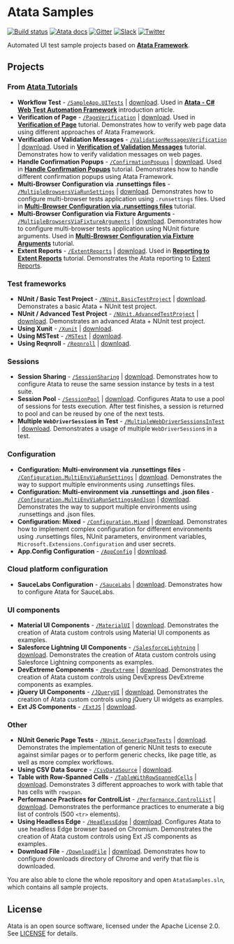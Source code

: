 # Atata Samples

[![Build status](https://dev.azure.com/atata-framework/atata-samples/_apis/build/status/atata-samples-ci?branchName=main)](https://dev.azure.com/atata-framework/atata-samples/_build/latest?definitionId=30&branchName=main)
[![Atata docs](https://img.shields.io/badge/docs-Atata_Framework-orange.svg)](https://atata.io)
[![Gitter](https://badges.gitter.im/atata-framework/atata.svg)](https://gitter.im/atata-framework/atata)
[![Slack](https://img.shields.io/badge/join-Slack-green.svg?colorB=4EB898)](https://join.slack.com/t/atata-framework/shared_invite/zt-5j3lyln7-WD1ZtMDzXBhPm0yXLDBzbA)
[![Twitter](https://img.shields.io/badge/follow-@AtataFramework-blue.svg)](https://twitter.com/AtataFramework)

Automated UI test sample projects based on **[Atata Framework](https://atata.io)**.

## Projects

### From [Atata Tutorials](https://atata.io/tutorials/)

- **Workflow Test** - [`/SampleApp.UITests`](../../tree/main/SampleApp.UITests)
  | [download](../../raw/main/_archives/SampleApp.UITests.zip).
  Used in **[Atata - C# Web Test Automation Framework](https://www.codeproject.com/Articles/1158365/Atata-New-Test-Automation-Framework)** introduction article.
- **Verification of Page** - [`/PageVerification`](../../tree/main/PageVerification)
  | [download](../../raw/main/_archives/PageVerification.zip).
  Used in **[Verification of Page](https://atata.io/tutorials/verification-of-page/)** tutorial.
  Demonstrates how to verify web page data using different approaches of Atata Framework.
- **Verification of Validation Messages** - [`/ValidationMessagesVerification`](../../tree/main/ValidationMessagesVerification)
  | [download](../../raw/main/_archives/ValidationMessagesVerification.zip).
  Used in **[Verification of Validation Messages](https://atata.io/tutorials/verification-of-validation-messages/)** tutorial.
  Demonstrates how to verify validation messages on web pages.
- **Handle Confirmation Popups** - [`/ConfirmationPopups`](../../tree/main/ConfirmationPopups)
  | [download](../../raw/main/_archives/ConfirmationPopups.zip).
  Used in **[Handle Confirmation Popups](https://atata.io/tutorials/handle-confirmation-popups/)** tutorial.
  Demonstrates how to handle different confirmation popups using Atata Framework.
- **Multi-Browser Configuration via .runsettings files** - [`/MultipleBrowsersViaRunSettings`](../../tree/main/MultipleBrowsersViaRunSettings)
  | [download](../../raw/main/_archives/MultipleBrowsersViaRunSettings.zip).
  Demonstrates how to configure multi-browser tests application using `.runsettings` files.
  Used in **[Multi-Browser Configuration via .runsettings files](https://atata.io/tutorials/multi-browser-configuration-via-runsettings-files/)** tutorial.
- **Multi-Browser Configuration via Fixture Arguments** - [`/MultipleBrowsersViaFixtureArguments`](../../tree/main/MultipleBrowsersViaFixtureArguments)
  | [download](../../raw/main/_archives/MultipleBrowsersViaFixtureArguments.zip).
  Demonstrates how to configure multi-browser tests application using NUnit fixture arguments.
  Used in **[Multi-Browser Configuration via Fixture Arguments](https://atata.io/tutorials/multi-browser-configuration-via-fixture-arguments/)** tutorial.
- **Extent Reports** - [`/ExtentReports`](../../tree/main/ExtentReports)
  | [download](../../raw/main/_archives/ExtentReports.zip).
  Used in **[Reporting to Extent Reports](https://atata.io/tutorials/reporting-to-extentreports/)** tutorial.
  Demonstrates the Atata reporting to [Extent Reports](https://extentreports.com/).

### Test frameworks

- **NUnit / Basic Test Project** - [`/NUnit.BasicTestProject`](../../tree/main/NUnit.BasicTestProject)
  | [download](../../raw/main/_archives/NUnit.BasicTestProject.zip).
  Demonstrates a basic Atata + NUnit test project.
- **NUnit / Advanced Test Project** - [`/NUnit.AdvancedTestProject`](../../tree/main/NUnit.AdvancedTestProject)
  | [download](../../raw/main/_archives/NUnit.AdvancedTestProject.zip).
  Demonstrates an advanced Atata + NUnit test project.
- **Using Xunit** - [`/Xunit`](../../tree/main/Xunit)
  | [download](../../raw/main/_archives/Xunit.zip).
- **Using MSTest** - [`/MSTest`](../../tree/main/MSTest)
  | [download](../../raw/main/_archives/MSTest.zip).
- **Using Reqnroll** - [`/Reqnroll`](../../tree/main/Reqnroll)
  | [download](../../raw/main/_archives/Reqnroll.zip).

### Sessions

- **Session Sharing** - [`/SessionSharing`](../../tree/main/SessionSharing)
  | [download](../../raw/main/_archives/SessionSharing.zip).
  Demonstrates how to configure Atata to reuse the same session instance by tests in a test suite.
- **Session Pool** - [`/SessionPool`](../../tree/main/SessionPool)
  | [download](../../raw/main/_archives/SessionPool.zip).
  Configures Atata to use a pool of sessions for tests execution.
  After test finishes, a session is returned to pool and can be reused by one of the next tests.
- **Multiple `WebDriverSession`s in Test** - [`/MultipleWebDriverSessionsInTest`](../../tree/main/MultipleWebDriverSessionsInTest)
  | [download](../../raw/main/_archives/MultipleWebDriverSessionsInTest.zip).
  Demonstrates a usage of multiple `WebDriverSession`s in a test.

### Configuration

- **Configuration: Multi-environment via .runsettings files** - [`/Configuration.MultiEnvViaRunSettings`](../../tree/main/Configuration.MultiEnvViaRunSettings)
  | [download](../../raw/main/_archives/Configuration.MultiEnvViaRunSettings.zip).
  Demonstrates the way to support multiple environments using .runsettings files.
- **Configuration: Multi-environment via .runsettings and .json files** - [`/Configuration.MultiEnvViaRunSettingsAndJson`](../../tree/main/Configuration.MultiEnvViaRunSettingsAndJson)
  | [download](../../raw/main/_archives/Configuration.MultiEnvViaRunSettingsAndJson.zip).
  Demonstrates the way to support multiple environments using .runsettings and .json files.
- **Configuration: Mixed** - [`/Configuration.Mixed`](../../tree/main/Configuration.Mixed)
  | [download](../../raw/main/_archives/Configuration.Mixed.zip).
  Demonstrates how to implement complex configuration for different environments using
  .runsettings files, NUnit parameters, environment variables, `Microsoft.Extensions.Configuration` and user secrets.
- **App.Config Configuration** - [`/AppConfig`](../../tree/main/AppConfig)
  | [download](../../raw/main/_archives/AppConfig.zip).

### Cloud platform configuration

- **SauceLabs Configuration** - [`/SauceLabs`](../../tree/main/SauceLabs)
  | [download](../../raw/main/_archives/SauceLabs.zip).
  Demonstrates how to configure Atata for SauceLabs.

### UI components

- **Material UI Components** - [`/MaterialUI`](../../tree/main/MaterialUI)
  | [download](../../raw/main/_archives/MaterialUI.zip).
  Demonstrates the creation of Atata custom controls using Material UI components as examples.
- **Salesforce Lightning UI Components** - [`/SalesforceLightning`](../../tree/main/SalesforceLightning)
  | [download](../../raw/main/_archives/SalesforceLightning.zip).
  Demonstrates the creation of Atata custom controls using Salesforce Lightning components as examples.
- **DevExtreme Components** - [`/DevExtreme`](../../tree/main/DevExtreme)
  | [download](../../raw/main/_archives/DevExtreme.zip).
  Demonstrates the creation of Atata custom controls using DevExpress DevExtreme components as examples.
- **jQuery UI Components** - [`/JQueryUI`](../../tree/main/JQueryUI)
  | [download](../../raw/main/_archives/JQueryUI.zip).
  Demonstrates the creation of Atata custom controls using jQuery UI widgets as examples.
- **Ext JS Components** - [`/ExtJS`](../../tree/main/ExtJS)
  | [download](../../raw/main/_archives/JQueryUI.zip).

### Other

- **NUnit Generic Page Tests** - [`/NUnit.GenericPageTests`](../../tree/main/NUnit.GenericPageTests)
  | [download](../../raw/main/_archives/NUnit.GenericPageTests.zip).
  Demonstrates the implementation of generic NUnit tests to execute against similar pages or to perform generic checks,
  like page title, as well as more complex workflows.
- **Using CSV Data Source** - [`/CsvDataSource`](../../tree/main/CsvDataSource)
  | [download](../../raw/main/_archives/CsvDataSource.zip).
- **Table with Row-Spanned Cells** - [`/TableWithRowSpannedCells`](../../tree/main/TableWithRowSpannedCells)
  | [download](../../raw/main/_archives/TableWithRowSpannedCells.zip).
  Demonstrates 3 different approaches to work with table that has cells with `rowspan`.
- **Performance Practices for ControlList** - [`/Performance.ControlList`](../../tree/main/Performance.ControlList)
  | [download](../../raw/main/_archives/Performance.ControlList.zip).
  Demonstrates the performance practices to enumerate a big list of controls (500 `<tr>` elements).
- **Using Headless Edge** - [`/HeadlessEdge`](../../tree/main/HeadlessEdge)
  | [download](../../raw/main/_archives/HeadlessEdge.zip).
  Configures Atata to use headless Edge browser based on Chromium.
  Demonstrates the creation of Atata custom controls using Ext JS components as examples.
- **Download File** - [`/DownloadFile`](../../tree/main/DownloadFile)
  | [download](../../raw/main/_archives/DownloadFile.zip).
  Demonstrates how to configure downloads directory of Chrome and verify that file is downloaded.

You are also able to clone the whole repository and open `AtataSamples.sln`,
which contains all sample projects.

## License

Atata is an open source software, licensed under the Apache License 2.0.
See [LICENSE](LICENSE) for details.
